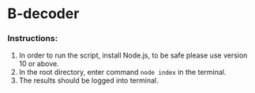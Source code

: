 # B-decoder
### Instructions:
1. In order to run the script, install Node.js, to be safe please use version 10 or above.
2. In the root directory, enter command `node index` in the terminal.
3. The results should be logged into terminal.

